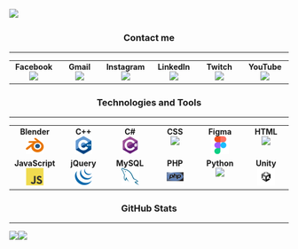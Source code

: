 <a href="https://github.com/enviGit?tab=repositories"> <img src="https://readme-typing-svg.herokuapp.com?size=50&duration=3000&center=true&vCenter=true&width=1012&lines=Welcome+to+my+profile!;I'm+Paul+-+aka+Envi;Feel+free+to+have+a+look+at+my+repos!"/> </a>

<h3 align="center">Contact me</h3><hr style="height: 0.5px;">
<table width="480px" align="center">
    <tbody>
        <tr valign="top">
            <td width="80px" align="center">
            <span><strong>Facebook</strong></span><br>
            <a href="https://www.facebook.com/Envixoxo" target="_blank"> <img height="32px" src="https://github.com/gauravghongde/social-icons/blob/master/SVG/Color/Facebook.svg"> </a>
            </td>
            <td width="80px" align="center">
            <span><strong>Gmail</strong></span><br>
            <a href="mailto:paweltrojanski@gmail.com" target="_blank"> <img height="32px" src="https://github.com/gauravghongde/social-icons/blob/master/SVG/Color/Gmail.svg"> </a>
            </td>
            <td width="80px" align="center">
            <span><strong>Instagram</strong></span><br>
            <a href="https://www.instagram.com/envixoxo/" target="_blank"> <img height="32px" src="https://github.com/gauravghongde/social-icons/blob/master/SVG/Color/Instagram.svg"> </a>
            </td>
            <td width="80px" align="center">
            <span><strong>LinkedIn</strong></span><br>
            <a href="https://www.linkedin.com/in/ptrojanski/" target="_blank"> <img height="32" src="https://github.com/gauravghongde/social-icons/blob/master/SVG/Color/LinkedIN.svg"> </a>
            </td>
            <td width="80px" align="center">
            <span><strong>Twitch</strong></span><br>
            <a href="https://www.twitch.tv/envileague" target="_blank"> <img height="32px" src="https://github.com/gauravghongde/social-icons/blob/master/SVG/Color/Twitch.svg"> </a>
            </td>
            <td width="80px" align="center">
            <span><strong>YouTube</strong></span><br>
            <a href="https://www.youtube.com/channel/UCHo7rLGSBqxgiZd0YptcTyw" target="_blank"> <img height="32" src="https://github.com/gauravghongde/social-icons/blob/master/SVG/Color/Youtube.svg"> </a>
            </td>
        </tr>
    </tbody>
</table>

<h3 align="center">Technologies and Tools</h3><hr>
<table width="480px" align="center">
    <tbody>
        <tr valign="top">
            <td width="80px" align="center">
            <span><strong>Blender</strong></span><br>
            <a href="https://www.blender.org" target="_blank"> <img height="32px" src="https://github.com/devicons/devicon/blob/master/icons/blender/blender-original.svg"> </a>
            </td>
            <td width="80px" align="center">
            <span><strong>C++</strong></span><br>
            <a href="https://www.w3schools.com/cpp/" target="_blank"> <img height="32" src="https://github.com/devicons/devicon/blob/master/icons/cplusplus/cplusplus-original.svg"> </a>
            </td>
            <td width="80px" align="center">
            <span><strong>C#</strong></span><br>
            <a href="https://www.w3schools.com/cs/" target="_blank"> <img height="32" src="https://github.com/devicons/devicon/blob/master/icons/csharp/csharp-original.svg"> </a>
            </td>
            <td width="80px" align="center">
            <span><strong>CSS</strong></span><br>
            <a href="https://www.w3schools.com/css/" target="_blank"> <img height="32px" src="https://cdn.jsdelivr.net/gh/devicons/devicon/icons/css3/css3-original.svg"> </a>
            </td>
            <td width="80px" align="center">
            <span><strong>Figma</strong></span><br>
            <a href="https://www.figma.com/" target="_blank"> <img height="32px" src="https://github.com/devicons/devicon/blob/master/icons/figma/figma-original.svg"> </a>
            </td>
            <td width="80px" align="center">
            <span><strong>HTML</strong></span><br>
            <a href="https://www.w3schools.com/html/" target="_blank"> <img height="32px" src="https://cdn.jsdelivr.net/gh/devicons/devicon/icons/html5/html5-original.svg"> </a>
            </td>
        </tr>
        <tr valign="top">
            <td width="80px" align="center">
            <span><strong>JavaScript</strong></span><br>
            <a href="https://www.w3schools.com/js/" target="_blank"> <img height="32px" src="https://github.com/devicons/devicon/blob/master/icons/javascript/javascript-original.svg"> </a>
            </td>
            <td width="80px" align="center">
            <span><strong>jQuery</strong></span><br>
            <a href="https://www.w3schools.com/jquery/" target="_blank"> <img height="32px" src="https://github.com/devicons/devicon/blob/master/icons/jquery/jquery-original.svg"> </a>
            </td>
            <td width="80px" align="center">
            <span><strong>MySQL</strong></span><br>
            <a href="https://www.w3schools.com/mysql/" target="_blank"> <img height="32px" src="https://github.com/devicons/devicon/blob/master/icons/mysql/mysql-original.svg"> </a>
            <td width="80px" align="center">
            <span><strong>PHP</strong></span><br>
            <a href="https://www.php.net" target="_blank"> <img height="32px" src="https://github.com/devicons/devicon/blob/master/icons/php/php-original.svg"> </a>
            </td>
            <td width="80px" align="center">
            <span><strong>Python</strong></span><br>
            <a href="https://www.python.org" target="_blank"> <img height="32px" src="https://cdn.jsdelivr.net/gh/devicons/devicon/icons/python/python-original.svg">  </a>
            </td>
            <td width="80px" align="center">
            <span><strong>Unity</strong></span><br>
            <a href="https://unity.com" target="_blank"> <img height="32px" src="https://github.com/devicons/devicon/blob/master/icons/unity/unity-original.svg"> </a>
            </td>
        </tr>
    </tbody>
</table>

<h3 align="center">GitHub Stats</h3><hr>
<div style="display: flex; flex-direction: row;">
    <a href="#" target="_blank"><img src="https://github-readme-stats.vercel.app/api?username=enviGit&count_private=true&show_icons=true&theme=github_dark&hide=contribs,prs&line_height=30"/></a>
    <a href="https://github.com/enviGit?tab=repositories" target="_blank"><img src="https://github-readme-stats.vercel.app/api/top-langs/?username=enviGit&layout=compact&theme=github_dark&card_width=297"/></a>
</div>
